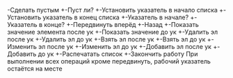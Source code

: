 -Сделать пустым
+-Пуст ли? 
+-Установить указатель в начало списка
+-Установить указатель в конец списка
+-Указатель в начале?
+-Указатель в конце?
+-Передвинуть вперёд
+-Назад
+-Показать значение элемента после ук
+-Показать значение до ук
+-Удалить эл после ук
+-Удалить эл до ук
+-Взять эл после ук
+-Взять эл до ук
+-Изменить эл после ук
+-Изменить эл до ук
+-Добавить эл после ук
+-Добавить до ук
+-Распечатать список
+-Закончить работу
При выполнении всех операций кроме передвинуть, рабочий указатель остаётся на месте